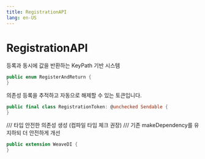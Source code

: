 ```yaml
---
title: RegistrationAPI
lang: en-US
---
```


# RegistrationAPI

등록과 동시에 값을 반환하는 KeyPath 기반 시스템

```swift
public enum RegisterAndReturn {
}
```

의존성 등록을 추적하고 자동으로 해제할 수 있는 토큰입니다.

```swift
public final class RegistrationToken: @unchecked Sendable {
}
```

  /// 타입 안전한 의존성 생성 (컴파일 타임 체크 권장)
  /// 기존 makeDependency를 유지하되 더 안전하게 개선

```swift
public extension WeaveDI {
}
```

